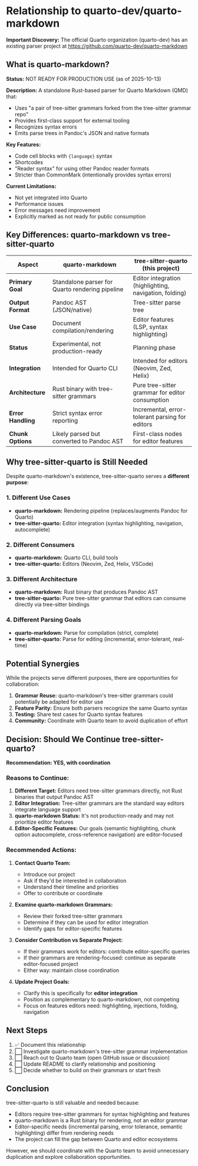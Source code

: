 # Relationship to quarto-dev/quarto-markdown

**Important Discovery:** The official Quarto organization (quarto-dev) has an existing parser project at https://github.com/quarto-dev/quarto-markdown

## What is quarto-markdown?

**Status:** NOT READY FOR PRODUCTION USE (as of 2025-10-13)

**Description:** A standalone Rust-based parser for Quarto Markdown (QMD) that:
- Uses "a pair of tree-sitter grammars forked from the tree-sitter grammar repo"
- Provides first-class support for external tooling
- Recognizes syntax errors
- Emits parse trees in Pandoc's JSON and native formats

**Key Features:**
- Code cell blocks with `{language}` syntax
- Shortcodes
- "Reader syntax" for using other Pandoc reader formats
- Stricter than CommonMark (intentionally provides syntax errors)

**Current Limitations:**
- Not yet integrated into Quarto
- Performance issues
- Error messages need improvement
- Explicitly marked as not ready for public consumption

## Key Differences: quarto-markdown vs tree-sitter-quarto

| Aspect | quarto-markdown | tree-sitter-quarto (this project) |
|--------|-----------------|-----------------------------------|
| **Primary Goal** | Standalone parser for Quarto rendering pipeline | Editor integration (highlighting, navigation, folding) |
| **Output Format** | Pandoc AST (JSON/native) | Tree-sitter parse tree |
| **Use Case** | Document compilation/rendering | Editor features (LSP, syntax highlighting) |
| **Status** | Experimental, not production-ready | Planning phase |
| **Integration** | Intended for Quarto CLI | Intended for editors (Neovim, Zed, Helix) |
| **Architecture** | Rust binary with tree-sitter grammars | Pure tree-sitter grammar for editor consumption |
| **Error Handling** | Strict syntax error reporting | Incremental, error-tolerant parsing for editors |
| **Chunk Options** | Likely parsed but converted to Pandoc AST | First-class nodes for editor features |

## Why tree-sitter-quarto is Still Needed

Despite quarto-markdown's existence, tree-sitter-quarto serves a **different purpose**:

### 1. **Different Use Cases**
- **quarto-markdown:** Rendering pipeline (replaces/augments Pandoc for Quarto)
- **tree-sitter-quarto:** Editor integration (syntax highlighting, navigation, autocomplete)

### 2. **Different Consumers**
- **quarto-markdown:** Quarto CLI, build tools
- **tree-sitter-quarto:** Editors (Neovim, Zed, Helix, VSCode)

### 3. **Different Architecture**
- **quarto-markdown:** Rust binary that produces Pandoc AST
- **tree-sitter-quarto:** Pure tree-sitter grammar that editors can consume directly via tree-sitter bindings

### 4. **Different Parsing Goals**
- **quarto-markdown:** Parse for compilation (strict, complete)
- **tree-sitter-quarto:** Parse for editing (incremental, error-tolerant, real-time)

## Potential Synergies

While the projects serve different purposes, there are opportunities for collaboration:

1. **Grammar Reuse:** quarto-markdown's tree-sitter grammars could potentially be adapted for editor use
2. **Feature Parity:** Ensure both parsers recognize the same Quarto syntax
3. **Testing:** Share test cases for Quarto syntax features
4. **Community:** Coordinate with Quarto team to avoid duplication of effort

## Decision: Should We Continue tree-sitter-quarto?

**Recommendation: YES, with coordination**

### Reasons to Continue:

1. **Different Target:** Editors need tree-sitter grammars directly, not Rust binaries that output Pandoc AST
2. **Editor Integration:** Tree-sitter grammars are the standard way editors integrate language support
3. **quarto-markdown Status:** It's not production-ready and may not prioritize editor features
4. **Editor-Specific Features:** Our goals (semantic highlighting, chunk option autocomplete, cross-reference navigation) are editor-focused

### Recommended Actions:

1. **Contact Quarto Team:**
   - Introduce our project
   - Ask if they'd be interested in collaboration
   - Understand their timeline and priorities
   - Offer to contribute or coordinate

2. **Examine quarto-markdown Grammars:**
   - Review their forked tree-sitter grammars
   - Determine if they can be used for editor integration
   - Identify gaps for editor-specific features

3. **Consider Contribution vs Separate Project:**
   - If their grammars work for editors: contribute editor-specific queries
   - If their grammars are rendering-focused: continue as separate editor-focused project
   - Either way: maintain close coordination

4. **Update Project Goals:**
   - Clarify this is specifically for **editor integration**
   - Position as complementary to quarto-markdown, not competing
   - Focus on features editors need: highlighting, injections, folding, navigation

## Next Steps

1. ✅ Document this relationship
2. ⬜ Investigate quarto-markdown's tree-sitter grammar implementation
3. ⬜ Reach out to Quarto team (open GitHub issue or discussion)
4. ⬜ Update README to clarify relationship and positioning
5. ⬜ Decide whether to build on their grammars or start fresh

## Conclusion

tree-sitter-quarto is still valuable and needed because:
- Editors require tree-sitter grammars for syntax highlighting and features
- quarto-markdown is a Rust binary for rendering, not an editor grammar
- Editor-specific needs (incremental parsing, error tolerance, semantic highlighting) differ from rendering needs
- The project can fill the gap between Quarto and editor ecosystems

However, we should coordinate with the Quarto team to avoid unnecessary duplication and explore collaboration opportunities.
